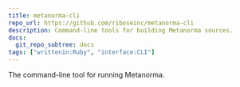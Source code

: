 ```yaml
---
title: metanorma-cli
repo_url: https://github.com/riboseinc/metanorma-cli
description: Command-line tools for building Metanorma sources.
docs:
  git_repo_subtree: docs
tags: ["writtenin:Ruby", "interface:CLI"]
---
```


The command-line tool for running Metanorma.
